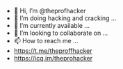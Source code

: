 - 👋 Hi, I’m @theprofhacker
- 👀 I’m doing hacking and cracking ...
- 🌱 I’m currently available ...
- 💞️ I’m looking to collaborate on ...
- 📫 How to reach me ...
- https://t.me/theproffhacker
- https://icq.im/theprohacker

<!---
theprofhackers/theprofhackers is a ✨ special ✨ repository because its `README.md` (this file) appears on your GitHub profile.
You can click the Preview link to take a look at your changes.
--->
